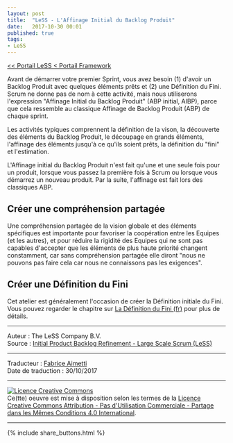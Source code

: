 ```yaml
---
layout: post
title:  "LeSS - L'Affinage Initial du Backlog Produit"
date:   2017-10-30 00:01
published: true
tags:
- LeSS
---
```


[<< Portail LeSS < Portail Framework](http://www.les-traducteurs-agiles.org/2016/12/28/less-portail-framework.html)

Avant de démarrer votre premier Sprint, vous avez besoin (1) d'avoir un Backlog Produit avec quelques éléments prêts et (2) une Définition du Fini. Scrum ne donne pas de nom à cette activité, mais nous utiliserons l'expression "Affinage Initial du Backlog Produit" (ABP initial, AIBP), parce que cela ressemble au classique Affinage de Backlog Produit (ABP) de chaque sprint.

Les activités typiques comprennent la définition de la vison, la découverte des éléments du Backlog Produit, le découpage en grands éléments, l'affinage des éléments jusqu'à ce qu'ils soient prêts, la définition du "fini" et l'estimation.

L'Affinage initial du Backlog Produit n'est fait qu'une et une seule fois pour un produit, lorsque vous passez la première fois à Scrum ou lorsque vous démarrez un nouveau produit. Par la suite, l'affinage est fait lors des classiques ABP.

## Créer une compréhension partagée

Une compréhension partagée de la vision globale et des éléments spécifiques est importante pour favoriser la coopération entre les Equipes (et les autres), et pour réduire la rigidité des Equipes qui ne sont pas capables d'accepter que les éléments de plus haute priorité changent constamment, car sans compréhension partagée elle diront "nous ne pouvons pas faire cela car nous ne connaissons pas les exigences".

## Créer une Définition du Fini

Cet atelier est généralement l'occasion de créer la Définition initiale du Fini. Vous pouvez regarder le chapitre sur [La Définition du Fini (fr)](http://www.les-traducteurs-agiles.org/2017/10/29/less-la-definition-du-fini.html) pour plus de détails. 


---
Auteur : The LeSS Company B.V.  
Source : [Initial Product Backlog Refinement - Large Scale Scrum (LeSS)](https://less.works/less/framework/initial-product-backlog-refinement.html)  

---
Traducteur : [Fabrice Aimetti](http://www.fabrice-aimetti.fr/)  
Date de traduction : 30/10/2017  

---

<a rel="license" href="http://creativecommons.org/licenses/by-nc-sa/4.0/"><img alt="Licence Creative Commons" style="border-width:0" src="http://i.creativecommons.org/l/by-nc-sa/4.0/88x31.png" /></a><br />Ce(tte) oeuvre est mise à disposition selon les termes de la <a rel="license" href="http://creativecommons.org/licenses/by-nc-sa/4.0/">Licence Creative Commons Attribution - Pas d'Utilisation Commerciale - Partage dans les Mêmes Conditions 4.0 International</a>.

---

{% include share_buttons.html %}
